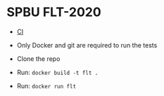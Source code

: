 # SPBU FLT-2020
 - [CI](https://travis-ci.com/github/AlanGamaonov/spbu-gdb2020)
   
 - Only Docker and git are required to run the tests
 - Clone the repo 
 - Run:
    `docker build -t flt .`
 - Run:
    `docker run flt`
